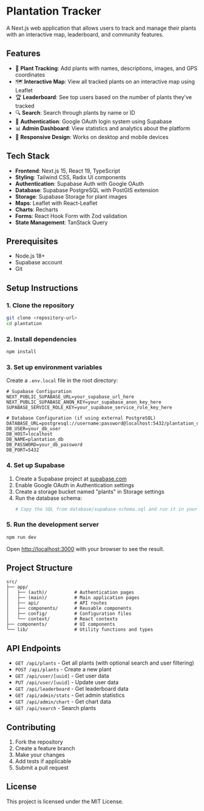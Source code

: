 # Plantation Tracker

A Next.js web application that allows users to track and manage their plants with an interactive map, leaderboard, and community features.

## Features

- 🌱 **Plant Tracking**: Add plants with names, descriptions, images, and GPS coordinates
- 🗺️ **Interactive Map**: View all tracked plants on an interactive map using Leaflet
- 🏆 **Leaderboard**: See top users based on the number of plants they've tracked
- 🔍 **Search**: Search through plants by name or ID
- 🔐 **Authentication**: Google OAuth login system using Supabase
- 📊 **Admin Dashboard**: View statistics and analytics about the platform
- 📱 **Responsive Design**: Works on desktop and mobile devices

## Tech Stack

- **Frontend**: Next.js 15, React 19, TypeScript
- **Styling**: Tailwind CSS, Radix UI components
- **Authentication**: Supabase Auth with Google OAuth
- **Database**: Supabase PostgreSQL with PostGIS extension
- **Storage**: Supabase Storage for plant images
- **Maps**: Leaflet with React-Leaflet
- **Charts**: Recharts
- **Forms**: React Hook Form with Zod validation
- **State Management**: TanStack Query

## Prerequisites

- Node.js 18+ 
- Supabase account
- Git

## Setup Instructions

### 1. Clone the repository

```bash
git clone <repository-url>
cd plantation
```

### 2. Install dependencies

```bash
npm install
```

### 3. Set up environment variables

Create a `.env.local` file in the root directory:

```env
# Supabase Configuration
NEXT_PUBLIC_SUPABASE_URL=your_supabase_url_here
NEXT_PUBLIC_SUPABASE_ANON_KEY=your_supabase_anon_key_here
SUPABASE_SERVICE_ROLE_KEY=your_supabase_service_role_key_here

# Database Configuration (if using external PostgreSQL)
DATABASE_URL=postgresql://username:password@localhost:5432/plantation_db
DB_USER=your_db_user
DB_HOST=localhost
DB_NAME=plantation_db
DB_PASSWORD=your_db_password
DB_PORT=5432
```

### 4. Set up Supabase

1. Create a Supabase project at [supabase.com](https://supabase.com)
2. Enable Google OAuth in Authentication settings
3. Create a storage bucket named "plants" in Storage settings
4. Run the database schema:
   ```bash
   # Copy the SQL from database/supabase-schema.sql and run it in your Supabase SQL editor
   ```

### 5. Run the development server

```bash
npm run dev
```

Open [http://localhost:3000](http://localhost:3000) with your browser to see the result.

## Project Structure

```
src/
├── app/
│   ├── (auth)/          # Authentication pages
│   ├── (main)/          # Main application pages
│   ├── api/             # API routes
│   ├── components/      # Reusable components
│   ├── config/          # Configuration files
│   └── context/         # React contexts
├── components/          # UI components
└── lib/                 # Utility functions and types
```

## API Endpoints

- `GET /api/plants` - Get all plants (with optional search and user filtering)
- `POST /api/plants` - Create a new plant
- `GET /api/user/[uuid]` - Get user data
- `PUT /api/user/[uuid]` - Update user data
- `GET /api/leaderboard` - Get leaderboard data
- `GET /api/admin/stats` - Get admin statistics
- `GET /api/admin/chart` - Get chart data
- `GET /api/search` - Search plants

## Contributing

1. Fork the repository
2. Create a feature branch
3. Make your changes
4. Add tests if applicable
5. Submit a pull request

## License

This project is licensed under the MIT License.
